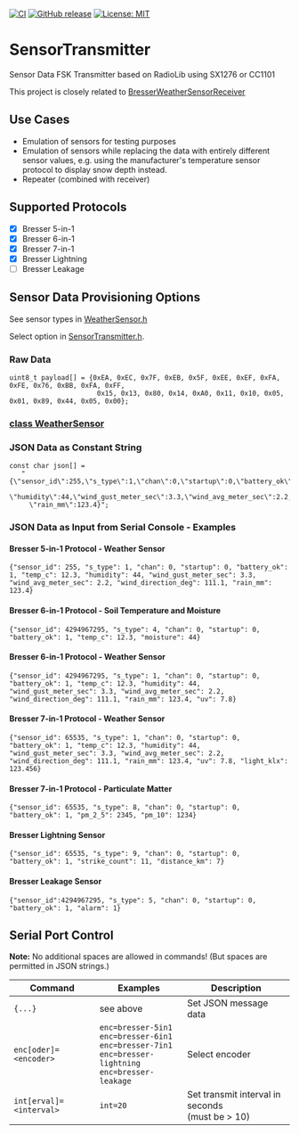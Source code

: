 [![CI](https://github.com/matthias-bs/SensorTransmitter/actions/workflows/CI.yml/badge.svg)](https://github.com/matthias-bs/SensorTransmitter/actions/workflows/CI.yml)
[![GitHub release](https://img.shields.io/github/release/matthias-bs/SensorTransmitter?maxAge=3600)](https://github.com/matthias-bs/SensorTransmitter/releases)
[![License: MIT](https://img.shields.io/badge/license-MIT-green)](https://github.com/matthias-bs/SensorTransmitter/blob/main/LICENSE)

# SensorTransmitter

Sensor Data FSK Transmitter based on RadioLib using SX1276 or CC1101 

This project is closely related to [BresserWeatherSensorReceiver](https://github.com/matthias-bs/BresserWeatherSensorReceiver)

## Use Cases

* Emulation of sensors for testing purposes
* Emulation of sensors while replacing the data with entirely different sensor values,
  e.g. using the manufacturer's temperature sensor protocol to display snow depth instead.
* Repeater (combined with receiver)

## Supported Protocols

- [x] Bresser 5-in-1
- [x] Bresser 6-in-1
- [x] Bresser 7-in-1
- [x] Bresser Lightning
- [ ] Bresser Leakage

## Sensor Data Provisioning Options

See sensor types in [WeatherSensor.h](https://github.com/matthias-bs/BresserWeatherSensorReceiver/blob/main/src/WeatherSensor.h)

Select option in [SensorTransmitter.h](SensorTransmitter.h).

### Raw Data
   ```
   uint8_t payload[] = {0xEA, 0xEC, 0x7F, 0xEB, 0x5F, 0xEE, 0xEF, 0xFA, 0xFE, 0x76, 0xBB, 0xFA, 0xFF,
                         0x15, 0x13, 0x80, 0x14, 0xA0, 0x11, 0x10, 0x05, 0x01, 0x89, 0x44, 0x05, 0x00};
   ```
### [class WeatherSensor](https://github.com/matthias-bs/BresserWeatherSensorReceiver/blob/main/src/WeatherSensor.h)

### JSON Data as Constant String
   
   ```
   const char json[] =
      "{\"sensor_id\":255,\"s_type\":1,\"chan\":0,\"startup\":0,\"battery_ok\":1,\"temp_c\":12.3,\
        \"humidity\":44,\"wind_gust_meter_sec\":3.3,\"wind_avg_meter_sec\":2.2,\"wind_direction_deg\":111.1,\
        \"rain_mm\":123.4}";
   ```

### JSON Data as Input from Serial Console - Examples

#### Bresser 5-in-1 Protocol - Weather Sensor

   ```
   {"sensor_id": 255, "s_type": 1, "chan": 0, "startup": 0, "battery_ok": 1, "temp_c": 12.3, "humidity": 44, "wind_gust_meter_sec": 3.3, "wind_avg_meter_sec": 2.2, "wind_direction_deg": 111.1, "rain_mm": 123.4}
   ```

#### Bresser 6-in-1 Protocol - Soil Temperature and Moisture

   ```
   {"sensor_id": 4294967295, "s_type": 4, "chan": 0, "startup": 0, "battery_ok": 1, "temp_c": 12.3, "moisture": 44}
   ```

#### Bresser 6-in-1 Protocol - Weather Sensor

   ```
   {"sensor_id": 4294967295, "s_type": 1, "chan": 0, "startup": 0, "battery_ok": 1, "temp_c": 12.3, "humidity": 44, "wind_gust_meter_sec": 3.3, "wind_avg_meter_sec": 2.2, "wind_direction_deg": 111.1, "rain_mm": 123.4, "uv": 7.8}
   ```

#### Bresser 7-in-1 Protocol - Weather Sensor

   ```
   {"sensor_id": 65535, "s_type": 1, "chan": 0, "startup": 0, "battery_ok": 1, "temp_c": 12.3, "humidity": 44, "wind_gust_meter_sec": 3.3, "wind_avg_meter_sec": 2.2, "wind_direction_deg": 111.1, "rain_mm": 123.4, "uv": 7.8, "light_klx": 123.456}
   ```

#### Bresser 7-in-1 Protocol - Particulate Matter

   ```
   {"sensor_id": 65535, "s_type": 8, "chan": 0, "startup": 0, "battery_ok": 1, "pm_2_5": 2345, "pm_10": 1234}
   ```

#### Bresser Lightning Sensor

   ```
   {"sensor_id": 65535, "s_type": 9, "chan": 0, "startup": 0, "battery_ok": 1, "strike_count": 11, "distance_km": 7}
   ```

#### Bresser Leakage Sensor

   ```
   {"sensor_id":4294967295, "s_type": 5, "chan": 0, "startup": 0, "battery_ok": 1, "alarm": 1}
   ```

## Serial Port Control

**Note:** No additional spaces are allowed in commands! (But spaces are permitted in JSON strings.)

| Command                 | Examples                                      | Description           |
| ----------------------- | --------------------------------------------- | --------------------- |
| `{...}`                 | see above                                     | Set JSON message data |  
| `enc[oder]=<encoder>`   | `enc=bresser-5in1`<br>`enc=bresser-6in1`<br>`enc=bresser-7in1`<br>`enc=bresser-lightning`<br>`enc=bresser-leakage` | Select encoder        |
| `int[erval]=<interval>` | `int=20`                                      | Set transmit interval in seconds<br>(must be > 10) |
